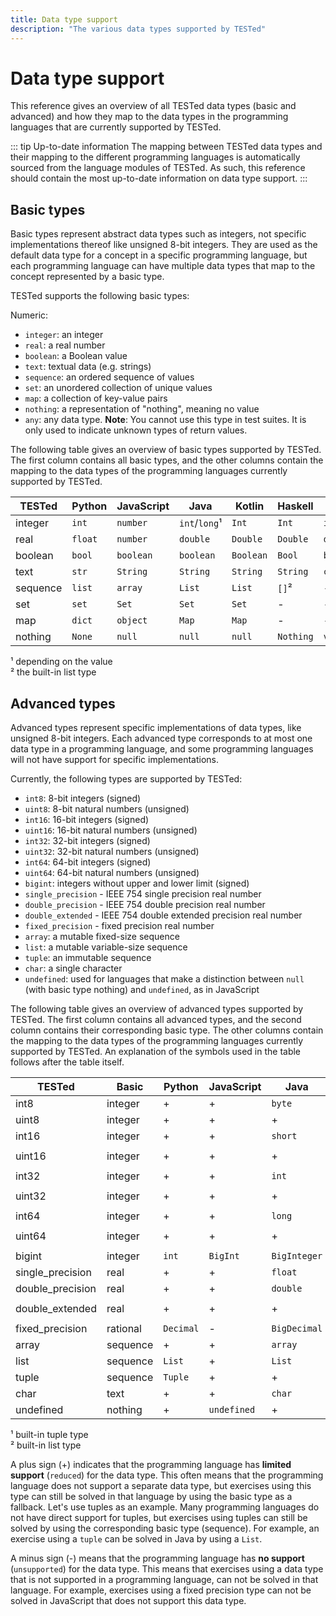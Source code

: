 ```yaml
---
title: Data type support
description: "The various data types supported by TESTed"
---
```

# Data type support

This reference gives an overview of all TESTed data types (basic and advanced)
and how they map to the data types in the programming languages that are currently supported by TESTed.

::: tip Up-to-date information
The mapping between TESTed data types and their mapping to the different programming languages is automatically sourced from the language modules of TESTed.
As such, this reference should contain the most up-to-date information on data type support.
:::

## Basic types

Basic types represent abstract data types such as integers,
not specific implementations thereof like unsigned 8-bit integers.
They are used as the default data type for a concept in a specific programming language,
but each programming language can have multiple data types that map to the concept represented by a basic type.

TESTed supports the following basic types:

Numeric:
- `integer`: an integer
- `real`: a real number
- `boolean`: a Boolean value
- `text`: textual data (e.g. strings)
- `sequence`: an ordered sequence of values
- `set`: an unordered collection of unique values
- `map`: a collection of key-value pairs
- `nothing`: a representation of "nothing", meaning no value
- `any`: any data type. **Note**: You cannot use this type in test suites. It is only used to indicate unknown types of return values.

The following table gives an overview of basic types supported by TESTed.
The first column contains all basic types,
and the other columns contain the mapping to the data types of the programming languages currently supported by TESTed.

| TESTed   | Python  | JavaScript | Java          | Kotlin    | Haskell   | C        | Bash   |
|----------|---------|------------|---------------|-----------|-----------|----------|--------|
| integer  | `int`   | `number`   | `int`/`long`¹ | `Int`     | `Int`     | `int`    | -      |
| real     | `float` | `number`   | `double`      | `Double`  | `Double`  | `double` | -      |
| boolean  | `bool`  | `boolean`  | `boolean`     | `Boolean` | `Bool`    | `bool`   | -      |
| text     | `str`   | `String`   | `String`      | `String`  | `String`  | `char*`  | `text` |
| sequence | `list`  | `array`    | `List`        | `List`    | `[]`²     | -        | -      |
| set      | `set`   | `Set`      | `Set`         | `Set`     | -         | -        | -      |
| map      | `dict`  | `object`   | `Map`         | `Map`     | -         | -        | -      |
| nothing  | `None`  | `null`     | `null`        | `null`    | `Nothing` | `void`   | -      |

¹ depending on the value  
² the built-in list type

## Advanced types

Advanced types represent specific implementations of data types, like unsigned 8-bit integers.
Each advanced type corresponds to at most one data type in a programming language,
and some programming languages will not have support for specific implementations.

Currently, the following types are supported by TESTed:

- `int8`: 8-bit integers (signed)
- `uint8`: 8-bit natural numbers (unsigned)
- `int16`: 16-bit integers (signed)
- `uint16`: 16-bit natural numbers (unsigned)
- `int32`: 32-bit integers (signed)
- `uint32`: 32-bit natural numbers (unsigned)
- `int64`: 64-bit integers (signed)
- `uint64`: 64-bit natural numbers (unsigned)
- `bigint`: integers without upper and lower limit (signed)
- `single_precision` - IEEE 754 single precision real number
- `double_precision` - IEEE 754 double precision real number
- `double_extended` - IEEE 754 double extended precision real number
- `fixed_precision` - fixed precision real number
- `array`: a mutable fixed-size sequence
- `list`: a mutable variable-size sequence
- `tuple`: an immutable sequence
- `char`: a single character
- `undefined`: used for languages that make a distinction between `null` (with basic type nothing) and `undefined`, as in JavaScript

The following table gives an overview of advanced types supported by TESTed.
The first column contains all advanced types,
and the second column contains their corresponding basic type.
The other columns contain the mapping to the data types of the programming languages currently supported by TESTed.
An explanation of the symbols used in the table follows after the table itself.

| TESTed           | Basic    | Python    | JavaScript  | Java         | Kotlin       | Haskell            | C                | Bash |
|------------------|----------|-----------|-------------|--------------|--------------|--------------------|------------------|------|
| int8             | integer  | +         | +           | `byte`       | `Byte`       | `Data.Int.Int8`    | +                | -    |
| uint8            | integer  | +         | +           | +            | `UByte`      | `Data.Word.Word8`  | +                | -    |
| int16            | integer  | +         | +           | `short`      | `Short`      | `Data.Int.Int16`   | `short`          | -    |
| uint16           | integer  | +         | +           | +            | `UShort`     | `Data.Word.Word16` | `unsigned short` | -    |
| int32            | integer  | +         | +           | `int`        | `Int`        | `Data.Int.Int32`   | `int`            | -    |
| uint32           | integer  | +         | +           | +            | `UInt`       | `Data.Word.Word32` | `unsigned int`   | -    |
| int64            | integer  | +         | +           | `long`       | `Long`       | `Data.Int.Int64`   | `long`           | -    |
| uint64           | integer  | +         | +           | +            | `ULong`      | `Data.Word.Word64` | `unsigned long`  | -    |
| bigint           | integer  | `int`     | `BigInt`    | `BigInteger` | `BigInteger` | `Integer`          | -                | -    |
| single_precision | real     | +         | +           | `float`      | `Float`      | `Float`            | `float`          | -    |
| double_precision | real     | +         | +           | `double`     | `Double`     | `Double`           | `double`         | -    |
| double_extended  | real     | +         | +           | +            | +            | -                  | `double double`  | -    |
| fixed_precision  | rational | `Decimal` | -           | `BigDecimal` | `BigDecimal` | -                  | -                | -    |
| array            | sequence | +         | +           | `array`      | `Array`      | -                  | -                | -    |
| list             | sequence | `List`    | +           | `List`       | `List`       | `[]`²              | -                | -    |
| tuple            | sequence | `Tuple`   | +           | +            | +            | `()`¹              | -                | -    |
| char             | text     | +         | +           | `char`       | `Char`       | `Char`             | `char`           | +    |
| undefined        | nothing  | +         | `undefined` | +            | +            | +                  | +                | -    |

¹ built-in tuple type  
² built-in list type

A plus sign (+) indicates that the programming language has **limited support** (`reduced`) for the data type.
This often means that the programming language does not support a separate data type,
but exercises using this type can still be solved in that language by using the basic type as a fallback.
Let's use tuples as an example.
Many programming languages do not have direct support for tuples,
but exercises using tuples can still be solved by using the corresponding basic type (sequence).
For example, an exercise using a `tuple` can be solved in Java by using a `List`.

A minus sign (-) means that the programming language has **no support** (`unsupported`) for the data type.
This means that exercises using a data type that is not supported in a programming language, can not be solved in that language.
For example, exercises using a fixed precision type can not be solved in JavaScript that does not support this data type.
